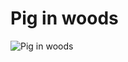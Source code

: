 <!--
  id: 821
  date: 2011-02-02
  modified: 2020-07-29
  slug: pig-in-woods
  type: post
  excerpt: Pig in woods
  categories: image, illustration
  tags: forest, Sketchbook pro
-->

# Pig in woods

![Pig in woods](http://farm6.static.flickr.com/5091/5410177218_858c47d0d3.jpg)

